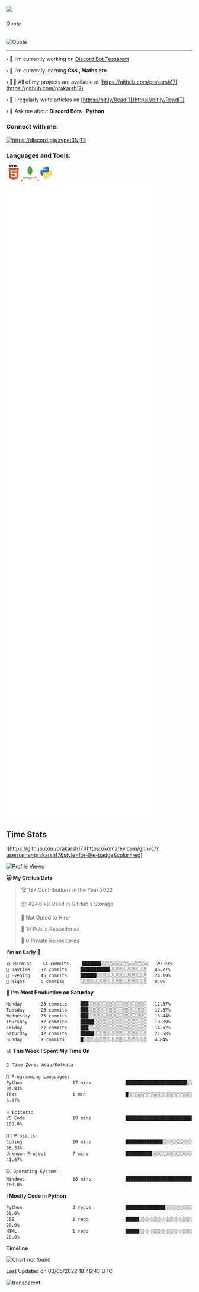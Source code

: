 <img src="https://capsule-render.vercel.app/api?&color=timeGradient&height=400&section=header&text=Hi%20I%20am%20Prakarsh17!&desc=A%20Passionate%20developer%20from%20India&fontSize=50&animation=twinkling&type=waving">
<!--<h3 align="center">A passionate developer from India</h3>-->



<!--joke-->
<h6> Quote </h6>

![Quote](https://github-readme-quotes.herokuapp.com/quote?theme=dark&layout=socrates&quoteCategory=programming)

***
› 🔭 I’m currently working on [Discord Bot Tessarect](https://tessarect-website.prakarsh17-coder.repl.co/)

› 🌱 I’m currently learning **Css , Maths etc**

› 👨‍💻 All of my projects are available at [https://github.com/prakarsh17](https://github.com/prakarsh17)

› 📝 I regularly write articles on [https://bit.ly/ReadiT](https://bit.ly/ReadiT)

› 💬 Ask me about **Discord Bots** , **Python**

<h3 align="left">Connect with me:</h3>
<p align="left">
<a href="https://discord.gg/https://discord.gg/avpet3NjTE" target="blank"><img align="center" src="https://raw.githubusercontent.com/rahuldkjain/github-profile-readme-generator/master/src/images/icons/Social/discord.svg" alt="https://discord.gg/avpet3NjTE" height="30" width="40" /></a>
</p>

<h3 align="left">Languages and Tools:</h3>
<p align="left"> <a href="https://www.w3.org/html/" target="_blank" rel="noreferrer"> <img src="https://raw.githubusercontent.com/devicons/devicon/master/icons/html5/html5-original-wordmark.svg" alt="html5" width="40" height="40"/> </a> <a href="https://www.mongodb.com/" target="_blank" rel="noreferrer"> <img src="https://raw.githubusercontent.com/devicons/devicon/master/icons/mongodb/mongodb-original-wordmark.svg" alt="mongodb" width="40" height="40"/> </a> <a href="https://www.python.org" target="_blank" rel="noreferrer"> <img src="https://raw.githubusercontent.com/devicons/devicon/master/icons/python/python-original.svg" alt="python" width="40" height="40"/> </a> </p>



<img align="center" src="/github-metrics.svg" alt="Metrics" width="400">    
<h2>Time Stats </h2>

![https://github.com/prakarsh17](https://komarev.com/ghpvc/?username=prakarsh17&style=for-the-badge&color=red)

 <!--START_SECTION:waka-->
![Profile Views](http://img.shields.io/badge/Profile%20Views-2-blue)

**🐱 My GitHub Data** 

> 🏆 187 Contributions in the Year 2022
 > 
> 📦 424.6 kB Used in GitHub's Storage 
 > 
> 🚫 Not Opted to Hire
 > 
> 📜 14 Public Repositories 
 > 
> 🔑 0 Private Repositories  
 > 
**I'm an Early 🐤** 

```text
🌞 Morning    54 commits     ███████░░░░░░░░░░░░░░░░░░   29.03% 
🌆 Daytime    87 commits     ███████████░░░░░░░░░░░░░░   46.77% 
🌃 Evening    45 commits     ██████░░░░░░░░░░░░░░░░░░░   24.19% 
🌙 Night      0 commits      ░░░░░░░░░░░░░░░░░░░░░░░░░   0.0%

```
📅 **I'm Most Productive on Saturday** 

```text
Monday       23 commits     ███░░░░░░░░░░░░░░░░░░░░░░   12.37% 
Tuesday      23 commits     ███░░░░░░░░░░░░░░░░░░░░░░   12.37% 
Wednesday    25 commits     ███░░░░░░░░░░░░░░░░░░░░░░   13.44% 
Thursday     37 commits     █████░░░░░░░░░░░░░░░░░░░░   19.89% 
Friday       27 commits     ███░░░░░░░░░░░░░░░░░░░░░░   14.52% 
Saturday     42 commits     █████░░░░░░░░░░░░░░░░░░░░   22.58% 
Sunday       9 commits      █░░░░░░░░░░░░░░░░░░░░░░░░   4.84%

```


📊 **This Week I Spent My Time On** 

```text
⌚︎ Time Zone: Asia/Kolkata

💬 Programming Languages: 
Python                   17 mins             ███████████████████████░░   94.03% 
Text                     1 min               █░░░░░░░░░░░░░░░░░░░░░░░░   5.97%

🔥 Editors: 
VS Code                  18 mins             █████████████████████████   100.0%

🐱‍💻 Projects: 
Coding                   10 mins             ██████████████░░░░░░░░░░░   58.33% 
Unknown Project          7 mins              ██████████░░░░░░░░░░░░░░░   41.67%

💻 Operating System: 
Windows                  18 mins             █████████████████████████   100.0%

```

**I Mostly Code in Python** 

```text
Python                   3 repos             ███████████████░░░░░░░░░░   60.0% 
CSS                      1 repo              █████░░░░░░░░░░░░░░░░░░░░   20.0% 
HTML                     1 repo              █████░░░░░░░░░░░░░░░░░░░░   20.0%

```


**Timeline**

![Chart not found](https://raw.githubusercontent.com/prakarsh17/prakarsh17/main/charts/bar_graph.png) 


 Last Updated on 03/05/2022 18:48:43 UTC
<!--END_SECTION:waka-->

![transparent](https://capsule-render.vercel.app/api?type=transparent&fontColor=703ee5&text=Thankyou&height=150&fontSize=60&desc=For%20Your%20Time&desc&descAlign=60)
